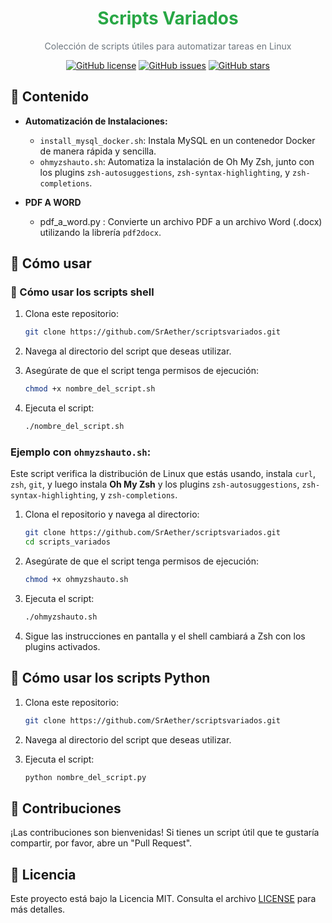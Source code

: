 <div align="center">

<h1 style="color: #28a745;">Scripts Variados</h1> 
<p style="color: #6c757d;">Colección de scripts útiles para automatizar tareas en Linux</p>

</div>

<div align="center">

[![GitHub license](https://img.shields.io/badge/license-MIT-blue.svg)](https://github.com/tu_usuario/scripts_variados/blob/main/LICENSE)
[![GitHub issues](https://img.shields.io/github/issues/tu_usuario/scripts_variados)](https://github.com/tu_usuario/scripts_variados/issues)
[![GitHub stars](https://img.shields.io/github/stars/tu_usuario/scripts_variados)](https://github.com/tu_usuario/scripts_variados/stargazers)

</div>


## 📜 Contenido

* **Automatización de Instalaciones:**
    * `install_mysql_docker.sh`: Instala MySQL en un contenedor Docker de manera rápida y sencilla.
    * `ohmyzshauto.sh`: Automatiza la instalación de Oh My Zsh, junto con los plugins `zsh-autosuggestions`, `zsh-syntax-highlighting`, y `zsh-completions`.

* **PDF A WORD**
    * pdf_a_word.py : Convierte un archivo PDF a un archivo Word (.docx) utilizando la librería `pdf2docx`.

## 🚀 Cómo usar

### 🚀 Cómo usar los scripts shell

1. Clona este repositorio:
   ```bash
   git clone https://github.com/SrAether/scriptsvariados.git
   ```

2. Navega al directorio del script que deseas utilizar.

3. Asegúrate de que el script tenga permisos de ejecución:
   ```bash
   chmod +x nombre_del_script.sh
   ```

4. Ejecuta el script:
   ```bash
   ./nombre_del_script.sh
   ```

### Ejemplo con `ohmyzshauto.sh`:

Este script verifica la distribución de Linux que estás usando, instala `curl`, `zsh`, `git`, y luego instala **Oh My Zsh** y los plugins `zsh-autosuggestions`, `zsh-syntax-highlighting`, y `zsh-completions`.

1. Clona el repositorio y navega al directorio:
   ```bash
   git clone https://github.com/SrAether/scriptsvariados.git
   cd scripts_variados
   ```

2. Asegúrate de que el script tenga permisos de ejecución:
   ```bash
   chmod +x ohmyzshauto.sh
   ```

3. Ejecuta el script:
   ```bash
   ./ohmyzshauto.sh
   ```

4. Sigue las instrucciones en pantalla y el shell cambiará a Zsh con los plugins activados.

## 🚀 Cómo usar los scripts Python

1. Clona este repositorio:
    ```bash
    git clone https://github.com/SrAether/scriptsvariados.git
    ```
2. Navega al directorio del script que deseas utilizar.

3. Ejecuta el script:
    ```bash
    python nombre_del_script.py
    ```

## 🤝 Contribuciones

¡Las contribuciones son bienvenidas! Si tienes un script útil que te gustaría compartir, por favor, abre un "Pull Request".

## 📝 Licencia

Este proyecto está bajo la Licencia MIT. Consulta el archivo [LICENSE](LICENSE) para más detalles.
